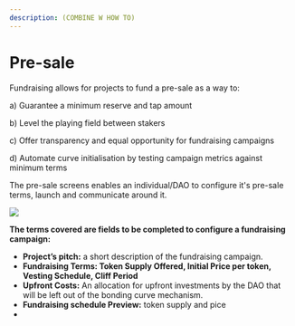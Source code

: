 ```yaml
---
description: (COMBINE W HOW TO)
---
```


# Pre-sale

Fundraising allows for projects to fund a pre-sale as a way to:

a\) Guarantee a minimum reserve and tap amount

b\) Level the playing field between stakers 

c\) Offer transparency and equal opportunity for fundraising campaigns

d\) Automate curve initialisation by testing campaign metrics against minimum terms

The pre-sale screens enables an individual/DAO to configure it's pre-sale terms, launch and communicate around it. 

![](https://lh5.googleusercontent.com/9JBm_pBTeCZTv6QGd7iYANr0XU5Kbh9CslIQkCGLjrOJHP0UX9IT6BOODpE2roDbxCz1F9kz14GR1apt-TN-lj5hERQXIdBAouBLkuSzBYa_CYN0JAiZqIu1GGWzAUjmTc3pr9jB)

**The terms covered  are fields to be completed to configure a fundraising campaign:**

* **Project’s pitch:** a short description of the fundraising campaign.
* **Fundraising Terms: Token Supply Offered, Initial Price per token,  Vesting Schedule, Cliff Period**
* **Upfront Costs:** An allocation for upfront investments by the DAO that will be left out of the bonding curve mechanism.
* **Fundraising schedule Preview:** token supply and pice 
* 
